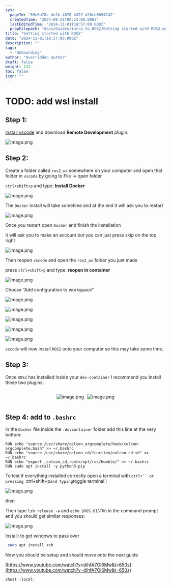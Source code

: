 ```yaml
---
sys:
  pageId: "89e0a78c-4e2b-4070-b327-d28cb0694742"
  createdTime: "2024-08-21T00:24:00.000Z"
  lastEditedTime: "2024-11-01T18:57:00.000Z"
  propFilepath: "docs/Guides/intro_to_ROS2/Getting started with ROS2.md"
title: "Getting started with ROS2"
date: "2024-11-01T18:57:00.000Z"
description: ""
tags:
  - "Onboarding"
author: "Overridden author"
draft: false
weight: 141
toc: false
icon: ""
---
```


# TODO: add wsl install

## Step 1:

[Install vscode](https://code.visualstudio.com/download) and download **Remote Development** plugin:

![image.png](https://prod-files-secure.s3.us-west-2.amazonaws.com/d518164a-d88e-44d1-a4ee-3adb3bd8bce0/efb52993-1881-4a40-b95e-6f020334f022/image.png?X-Amz-Algorithm=AWS4-HMAC-SHA256&X-Amz-Content-Sha256=UNSIGNED-PAYLOAD&X-Amz-Credential=ASIAZI2LB466W5H2IINH%2F20250410%2Fus-west-2%2Fs3%2Faws4_request&X-Amz-Date=20250410T190527Z&X-Amz-Expires=3600&X-Amz-Security-Token=IQoJb3JpZ2luX2VjEDMaCXVzLXdlc3QtMiJIMEYCIQDGpiYcdFwKhYGctpw5whjMnZnDMLY%2FySHi4J5EG3Pu3AIhAKeigGHNps4P7H2YHaI80ysZAt1O7JXOqWW6dcKE5PLkKogECKz%2F%2F%2F%2F%2F%2F%2F%2F%2F%2FwEQABoMNjM3NDIzMTgzODA1Igw6h86uSvt5tjzhzrQq3AP67d3xyyW0%2BiChj%2F%2BMqyNqgr9qckq2V7nFWKDuZ546vOGOu1jPZJJ30ldFPdZGeU2m62ROfJ5KtXQGkG%2F0S5rbXHZHrk9%2BtXJZo6aDBZsK9DV7DSoKJRzkPw5Odt4rqbDos0OnE73r07RBZw%2BPmseCoFC%2FqpnAnhoO48DC9j4oJaCsA2CnbVrlCXydhtg5HcCc7cWIm7WUiCmO6w3wOdhbRZPkDqU7h0zLn7Sksj5%2Blb64pD6UpIO6XffhhtO3zY49GoxLnXxaEZ5ERDzvEIRnWVrmKsnm3ecMAdefiOP2T8jg4QixohAnO%2BYUTBeVbsr6YjO6zUel%2BumNxhJD1ut%2FEFoXKZvVv3h8VFsyAbI6Bsgkcs7pIwdlllgo08fewP2HWPKRf2sLYOdTuTu4WjSffmDrPnLWv2o%2FQ27t6yGMcWWBrYvefP3FK7izwfaUfhrAWXRbmRLJxyPAvEIo7dXYd8t1cLN2cmIPjJawGo8s2iBhBEjHU9IQvfmQvT5z6qE%2FiuKkSJLq7pD3aISnAdDbinZiK%2BRzUVDIaBkT5B4M87yAc8W165jnuo5UV8AqZ%2BiTDkN5%2Bqi5MaUEzwMODO%2FERg7kwFRKlDcEGQz97hODwbPj5bHQuO4l3SoDWzDmoOC%2FBjqkAV3Tab2u3Nuvr99EufhQgnlqFrRjQeiTCmqkr4ud3WqXnD6ANwwSUC%2BJm2sCjGOLh3Qh2GOgqomexhw4cHKmrvkqMmF0BHbrOwFj0eWtrgchwUXaxDY5Q4XpvGl%2BPqOI560AkI%2BvhCfxewtu4EGbUp1y8L%2F%2F4ax5c%2BI23PFC%2BthFX%2F%2BSLwxW0as4Jmnydy7tpHwzpKaWfPzGryeLrBpd71ZZHjWC&X-Amz-Signature=77c072ad6fef90b12e4478707a0f839c6de8a700af1091fe4afd18cf3e871ae8&X-Amz-SignedHeaders=host&x-id=GetObject)

## Step 2:

Create a folder called `ros2_ws` somewhere on your computer and open that folder in `vscode` by going to File → open folder 

`ctrl+shift+p` and type: **Install Docker**

![image.png](https://prod-files-secure.s3.us-west-2.amazonaws.com/d518164a-d88e-44d1-a4ee-3adb3bd8bce0/2269dc0e-1cd5-47ff-bceb-c04ad9b2eab0/image.png?X-Amz-Algorithm=AWS4-HMAC-SHA256&X-Amz-Content-Sha256=UNSIGNED-PAYLOAD&X-Amz-Credential=ASIAZI2LB466W5H2IINH%2F20250410%2Fus-west-2%2Fs3%2Faws4_request&X-Amz-Date=20250410T190527Z&X-Amz-Expires=3600&X-Amz-Security-Token=IQoJb3JpZ2luX2VjEDMaCXVzLXdlc3QtMiJIMEYCIQDGpiYcdFwKhYGctpw5whjMnZnDMLY%2FySHi4J5EG3Pu3AIhAKeigGHNps4P7H2YHaI80ysZAt1O7JXOqWW6dcKE5PLkKogECKz%2F%2F%2F%2F%2F%2F%2F%2F%2F%2FwEQABoMNjM3NDIzMTgzODA1Igw6h86uSvt5tjzhzrQq3AP67d3xyyW0%2BiChj%2F%2BMqyNqgr9qckq2V7nFWKDuZ546vOGOu1jPZJJ30ldFPdZGeU2m62ROfJ5KtXQGkG%2F0S5rbXHZHrk9%2BtXJZo6aDBZsK9DV7DSoKJRzkPw5Odt4rqbDos0OnE73r07RBZw%2BPmseCoFC%2FqpnAnhoO48DC9j4oJaCsA2CnbVrlCXydhtg5HcCc7cWIm7WUiCmO6w3wOdhbRZPkDqU7h0zLn7Sksj5%2Blb64pD6UpIO6XffhhtO3zY49GoxLnXxaEZ5ERDzvEIRnWVrmKsnm3ecMAdefiOP2T8jg4QixohAnO%2BYUTBeVbsr6YjO6zUel%2BumNxhJD1ut%2FEFoXKZvVv3h8VFsyAbI6Bsgkcs7pIwdlllgo08fewP2HWPKRf2sLYOdTuTu4WjSffmDrPnLWv2o%2FQ27t6yGMcWWBrYvefP3FK7izwfaUfhrAWXRbmRLJxyPAvEIo7dXYd8t1cLN2cmIPjJawGo8s2iBhBEjHU9IQvfmQvT5z6qE%2FiuKkSJLq7pD3aISnAdDbinZiK%2BRzUVDIaBkT5B4M87yAc8W165jnuo5UV8AqZ%2BiTDkN5%2Bqi5MaUEzwMODO%2FERg7kwFRKlDcEGQz97hODwbPj5bHQuO4l3SoDWzDmoOC%2FBjqkAV3Tab2u3Nuvr99EufhQgnlqFrRjQeiTCmqkr4ud3WqXnD6ANwwSUC%2BJm2sCjGOLh3Qh2GOgqomexhw4cHKmrvkqMmF0BHbrOwFj0eWtrgchwUXaxDY5Q4XpvGl%2BPqOI560AkI%2BvhCfxewtu4EGbUp1y8L%2F%2F4ax5c%2BI23PFC%2BthFX%2F%2BSLwxW0as4Jmnydy7tpHwzpKaWfPzGryeLrBpd71ZZHjWC&X-Amz-Signature=d21747fe1601bce3b5cb5e10bc76f15976675c23e532ef08213d9e73e1492ffc&X-Amz-SignedHeaders=host&x-id=GetObject)

The `Docker` install will take sometime and at the end it will ask you to restart

![image.png](https://prod-files-secure.s3.us-west-2.amazonaws.com/d518164a-d88e-44d1-a4ee-3adb3bd8bce0/ed233f78-be33-4b1f-b89c-9c346c0e961e/image.png?X-Amz-Algorithm=AWS4-HMAC-SHA256&X-Amz-Content-Sha256=UNSIGNED-PAYLOAD&X-Amz-Credential=ASIAZI2LB466W5H2IINH%2F20250410%2Fus-west-2%2Fs3%2Faws4_request&X-Amz-Date=20250410T190527Z&X-Amz-Expires=3600&X-Amz-Security-Token=IQoJb3JpZ2luX2VjEDMaCXVzLXdlc3QtMiJIMEYCIQDGpiYcdFwKhYGctpw5whjMnZnDMLY%2FySHi4J5EG3Pu3AIhAKeigGHNps4P7H2YHaI80ysZAt1O7JXOqWW6dcKE5PLkKogECKz%2F%2F%2F%2F%2F%2F%2F%2F%2F%2FwEQABoMNjM3NDIzMTgzODA1Igw6h86uSvt5tjzhzrQq3AP67d3xyyW0%2BiChj%2F%2BMqyNqgr9qckq2V7nFWKDuZ546vOGOu1jPZJJ30ldFPdZGeU2m62ROfJ5KtXQGkG%2F0S5rbXHZHrk9%2BtXJZo6aDBZsK9DV7DSoKJRzkPw5Odt4rqbDos0OnE73r07RBZw%2BPmseCoFC%2FqpnAnhoO48DC9j4oJaCsA2CnbVrlCXydhtg5HcCc7cWIm7WUiCmO6w3wOdhbRZPkDqU7h0zLn7Sksj5%2Blb64pD6UpIO6XffhhtO3zY49GoxLnXxaEZ5ERDzvEIRnWVrmKsnm3ecMAdefiOP2T8jg4QixohAnO%2BYUTBeVbsr6YjO6zUel%2BumNxhJD1ut%2FEFoXKZvVv3h8VFsyAbI6Bsgkcs7pIwdlllgo08fewP2HWPKRf2sLYOdTuTu4WjSffmDrPnLWv2o%2FQ27t6yGMcWWBrYvefP3FK7izwfaUfhrAWXRbmRLJxyPAvEIo7dXYd8t1cLN2cmIPjJawGo8s2iBhBEjHU9IQvfmQvT5z6qE%2FiuKkSJLq7pD3aISnAdDbinZiK%2BRzUVDIaBkT5B4M87yAc8W165jnuo5UV8AqZ%2BiTDkN5%2Bqi5MaUEzwMODO%2FERg7kwFRKlDcEGQz97hODwbPj5bHQuO4l3SoDWzDmoOC%2FBjqkAV3Tab2u3Nuvr99EufhQgnlqFrRjQeiTCmqkr4ud3WqXnD6ANwwSUC%2BJm2sCjGOLh3Qh2GOgqomexhw4cHKmrvkqMmF0BHbrOwFj0eWtrgchwUXaxDY5Q4XpvGl%2BPqOI560AkI%2BvhCfxewtu4EGbUp1y8L%2F%2F4ax5c%2BI23PFC%2BthFX%2F%2BSLwxW0as4Jmnydy7tpHwzpKaWfPzGryeLrBpd71ZZHjWC&X-Amz-Signature=4c85d72b1173d8143e7b8740e695c6a7f63064a31c64cf8a749f52c6fb251b55&X-Amz-SignedHeaders=host&x-id=GetObject)

Once you restart open `Docker` and finish the installation

It will ask you to make an account but you can just press skip on the top right

![image.png](https://prod-files-secure.s3.us-west-2.amazonaws.com/d518164a-d88e-44d1-a4ee-3adb3bd8bce0/21010ad9-1659-4fd9-9f59-9932a09b2a3d/image.png?X-Amz-Algorithm=AWS4-HMAC-SHA256&X-Amz-Content-Sha256=UNSIGNED-PAYLOAD&X-Amz-Credential=ASIAZI2LB466W5H2IINH%2F20250410%2Fus-west-2%2Fs3%2Faws4_request&X-Amz-Date=20250410T190527Z&X-Amz-Expires=3600&X-Amz-Security-Token=IQoJb3JpZ2luX2VjEDMaCXVzLXdlc3QtMiJIMEYCIQDGpiYcdFwKhYGctpw5whjMnZnDMLY%2FySHi4J5EG3Pu3AIhAKeigGHNps4P7H2YHaI80ysZAt1O7JXOqWW6dcKE5PLkKogECKz%2F%2F%2F%2F%2F%2F%2F%2F%2F%2FwEQABoMNjM3NDIzMTgzODA1Igw6h86uSvt5tjzhzrQq3AP67d3xyyW0%2BiChj%2F%2BMqyNqgr9qckq2V7nFWKDuZ546vOGOu1jPZJJ30ldFPdZGeU2m62ROfJ5KtXQGkG%2F0S5rbXHZHrk9%2BtXJZo6aDBZsK9DV7DSoKJRzkPw5Odt4rqbDos0OnE73r07RBZw%2BPmseCoFC%2FqpnAnhoO48DC9j4oJaCsA2CnbVrlCXydhtg5HcCc7cWIm7WUiCmO6w3wOdhbRZPkDqU7h0zLn7Sksj5%2Blb64pD6UpIO6XffhhtO3zY49GoxLnXxaEZ5ERDzvEIRnWVrmKsnm3ecMAdefiOP2T8jg4QixohAnO%2BYUTBeVbsr6YjO6zUel%2BumNxhJD1ut%2FEFoXKZvVv3h8VFsyAbI6Bsgkcs7pIwdlllgo08fewP2HWPKRf2sLYOdTuTu4WjSffmDrPnLWv2o%2FQ27t6yGMcWWBrYvefP3FK7izwfaUfhrAWXRbmRLJxyPAvEIo7dXYd8t1cLN2cmIPjJawGo8s2iBhBEjHU9IQvfmQvT5z6qE%2FiuKkSJLq7pD3aISnAdDbinZiK%2BRzUVDIaBkT5B4M87yAc8W165jnuo5UV8AqZ%2BiTDkN5%2Bqi5MaUEzwMODO%2FERg7kwFRKlDcEGQz97hODwbPj5bHQuO4l3SoDWzDmoOC%2FBjqkAV3Tab2u3Nuvr99EufhQgnlqFrRjQeiTCmqkr4ud3WqXnD6ANwwSUC%2BJm2sCjGOLh3Qh2GOgqomexhw4cHKmrvkqMmF0BHbrOwFj0eWtrgchwUXaxDY5Q4XpvGl%2BPqOI560AkI%2BvhCfxewtu4EGbUp1y8L%2F%2F4ax5c%2BI23PFC%2BthFX%2F%2BSLwxW0as4Jmnydy7tpHwzpKaWfPzGryeLrBpd71ZZHjWC&X-Amz-Signature=13832490ec93a5350666ddac309af0de8e2a5c984f673a19ca41c42b52ace459&X-Amz-SignedHeaders=host&x-id=GetObject)

Then reopen `vscode` and open the `ros2_ws` folder you just made

press `ctrl+shift+p` and type: **reopen in container**

![image.png](https://prod-files-secure.s3.us-west-2.amazonaws.com/d518164a-d88e-44d1-a4ee-3adb3bd8bce0/4e93b8c2-41ad-488c-8095-c74205196118/image.png?X-Amz-Algorithm=AWS4-HMAC-SHA256&X-Amz-Content-Sha256=UNSIGNED-PAYLOAD&X-Amz-Credential=ASIAZI2LB466W5H2IINH%2F20250410%2Fus-west-2%2Fs3%2Faws4_request&X-Amz-Date=20250410T190527Z&X-Amz-Expires=3600&X-Amz-Security-Token=IQoJb3JpZ2luX2VjEDMaCXVzLXdlc3QtMiJIMEYCIQDGpiYcdFwKhYGctpw5whjMnZnDMLY%2FySHi4J5EG3Pu3AIhAKeigGHNps4P7H2YHaI80ysZAt1O7JXOqWW6dcKE5PLkKogECKz%2F%2F%2F%2F%2F%2F%2F%2F%2F%2FwEQABoMNjM3NDIzMTgzODA1Igw6h86uSvt5tjzhzrQq3AP67d3xyyW0%2BiChj%2F%2BMqyNqgr9qckq2V7nFWKDuZ546vOGOu1jPZJJ30ldFPdZGeU2m62ROfJ5KtXQGkG%2F0S5rbXHZHrk9%2BtXJZo6aDBZsK9DV7DSoKJRzkPw5Odt4rqbDos0OnE73r07RBZw%2BPmseCoFC%2FqpnAnhoO48DC9j4oJaCsA2CnbVrlCXydhtg5HcCc7cWIm7WUiCmO6w3wOdhbRZPkDqU7h0zLn7Sksj5%2Blb64pD6UpIO6XffhhtO3zY49GoxLnXxaEZ5ERDzvEIRnWVrmKsnm3ecMAdefiOP2T8jg4QixohAnO%2BYUTBeVbsr6YjO6zUel%2BumNxhJD1ut%2FEFoXKZvVv3h8VFsyAbI6Bsgkcs7pIwdlllgo08fewP2HWPKRf2sLYOdTuTu4WjSffmDrPnLWv2o%2FQ27t6yGMcWWBrYvefP3FK7izwfaUfhrAWXRbmRLJxyPAvEIo7dXYd8t1cLN2cmIPjJawGo8s2iBhBEjHU9IQvfmQvT5z6qE%2FiuKkSJLq7pD3aISnAdDbinZiK%2BRzUVDIaBkT5B4M87yAc8W165jnuo5UV8AqZ%2BiTDkN5%2Bqi5MaUEzwMODO%2FERg7kwFRKlDcEGQz97hODwbPj5bHQuO4l3SoDWzDmoOC%2FBjqkAV3Tab2u3Nuvr99EufhQgnlqFrRjQeiTCmqkr4ud3WqXnD6ANwwSUC%2BJm2sCjGOLh3Qh2GOgqomexhw4cHKmrvkqMmF0BHbrOwFj0eWtrgchwUXaxDY5Q4XpvGl%2BPqOI560AkI%2BvhCfxewtu4EGbUp1y8L%2F%2F4ax5c%2BI23PFC%2BthFX%2F%2BSLwxW0as4Jmnydy7tpHwzpKaWfPzGryeLrBpd71ZZHjWC&X-Amz-Signature=ab72e4885f23b25efaacb6cbc46df87e1139b47a57b67ad2f807e88f344b0176&X-Amz-SignedHeaders=host&x-id=GetObject)

Choose “Add configuration to workspace”

![image.png](https://prod-files-secure.s3.us-west-2.amazonaws.com/d518164a-d88e-44d1-a4ee-3adb3bd8bce0/9560b282-5060-4989-ba37-97e7b2c22476/image.png?X-Amz-Algorithm=AWS4-HMAC-SHA256&X-Amz-Content-Sha256=UNSIGNED-PAYLOAD&X-Amz-Credential=ASIAZI2LB466W5H2IINH%2F20250410%2Fus-west-2%2Fs3%2Faws4_request&X-Amz-Date=20250410T190527Z&X-Amz-Expires=3600&X-Amz-Security-Token=IQoJb3JpZ2luX2VjEDMaCXVzLXdlc3QtMiJIMEYCIQDGpiYcdFwKhYGctpw5whjMnZnDMLY%2FySHi4J5EG3Pu3AIhAKeigGHNps4P7H2YHaI80ysZAt1O7JXOqWW6dcKE5PLkKogECKz%2F%2F%2F%2F%2F%2F%2F%2F%2F%2FwEQABoMNjM3NDIzMTgzODA1Igw6h86uSvt5tjzhzrQq3AP67d3xyyW0%2BiChj%2F%2BMqyNqgr9qckq2V7nFWKDuZ546vOGOu1jPZJJ30ldFPdZGeU2m62ROfJ5KtXQGkG%2F0S5rbXHZHrk9%2BtXJZo6aDBZsK9DV7DSoKJRzkPw5Odt4rqbDos0OnE73r07RBZw%2BPmseCoFC%2FqpnAnhoO48DC9j4oJaCsA2CnbVrlCXydhtg5HcCc7cWIm7WUiCmO6w3wOdhbRZPkDqU7h0zLn7Sksj5%2Blb64pD6UpIO6XffhhtO3zY49GoxLnXxaEZ5ERDzvEIRnWVrmKsnm3ecMAdefiOP2T8jg4QixohAnO%2BYUTBeVbsr6YjO6zUel%2BumNxhJD1ut%2FEFoXKZvVv3h8VFsyAbI6Bsgkcs7pIwdlllgo08fewP2HWPKRf2sLYOdTuTu4WjSffmDrPnLWv2o%2FQ27t6yGMcWWBrYvefP3FK7izwfaUfhrAWXRbmRLJxyPAvEIo7dXYd8t1cLN2cmIPjJawGo8s2iBhBEjHU9IQvfmQvT5z6qE%2FiuKkSJLq7pD3aISnAdDbinZiK%2BRzUVDIaBkT5B4M87yAc8W165jnuo5UV8AqZ%2BiTDkN5%2Bqi5MaUEzwMODO%2FERg7kwFRKlDcEGQz97hODwbPj5bHQuO4l3SoDWzDmoOC%2FBjqkAV3Tab2u3Nuvr99EufhQgnlqFrRjQeiTCmqkr4ud3WqXnD6ANwwSUC%2BJm2sCjGOLh3Qh2GOgqomexhw4cHKmrvkqMmF0BHbrOwFj0eWtrgchwUXaxDY5Q4XpvGl%2BPqOI560AkI%2BvhCfxewtu4EGbUp1y8L%2F%2F4ax5c%2BI23PFC%2BthFX%2F%2BSLwxW0as4Jmnydy7tpHwzpKaWfPzGryeLrBpd71ZZHjWC&X-Amz-Signature=93fd0ea785bfb6eb0dfbf7e85bbde81e0398bb9722ae35b8404ad8c454d867c7&X-Amz-SignedHeaders=host&x-id=GetObject)

![image.png](https://prod-files-secure.s3.us-west-2.amazonaws.com/d518164a-d88e-44d1-a4ee-3adb3bd8bce0/2ee63f81-886b-48e8-a553-dc6e5eac99e4/image.png?X-Amz-Algorithm=AWS4-HMAC-SHA256&X-Amz-Content-Sha256=UNSIGNED-PAYLOAD&X-Amz-Credential=ASIAZI2LB466W5H2IINH%2F20250410%2Fus-west-2%2Fs3%2Faws4_request&X-Amz-Date=20250410T190527Z&X-Amz-Expires=3600&X-Amz-Security-Token=IQoJb3JpZ2luX2VjEDMaCXVzLXdlc3QtMiJIMEYCIQDGpiYcdFwKhYGctpw5whjMnZnDMLY%2FySHi4J5EG3Pu3AIhAKeigGHNps4P7H2YHaI80ysZAt1O7JXOqWW6dcKE5PLkKogECKz%2F%2F%2F%2F%2F%2F%2F%2F%2F%2FwEQABoMNjM3NDIzMTgzODA1Igw6h86uSvt5tjzhzrQq3AP67d3xyyW0%2BiChj%2F%2BMqyNqgr9qckq2V7nFWKDuZ546vOGOu1jPZJJ30ldFPdZGeU2m62ROfJ5KtXQGkG%2F0S5rbXHZHrk9%2BtXJZo6aDBZsK9DV7DSoKJRzkPw5Odt4rqbDos0OnE73r07RBZw%2BPmseCoFC%2FqpnAnhoO48DC9j4oJaCsA2CnbVrlCXydhtg5HcCc7cWIm7WUiCmO6w3wOdhbRZPkDqU7h0zLn7Sksj5%2Blb64pD6UpIO6XffhhtO3zY49GoxLnXxaEZ5ERDzvEIRnWVrmKsnm3ecMAdefiOP2T8jg4QixohAnO%2BYUTBeVbsr6YjO6zUel%2BumNxhJD1ut%2FEFoXKZvVv3h8VFsyAbI6Bsgkcs7pIwdlllgo08fewP2HWPKRf2sLYOdTuTu4WjSffmDrPnLWv2o%2FQ27t6yGMcWWBrYvefP3FK7izwfaUfhrAWXRbmRLJxyPAvEIo7dXYd8t1cLN2cmIPjJawGo8s2iBhBEjHU9IQvfmQvT5z6qE%2FiuKkSJLq7pD3aISnAdDbinZiK%2BRzUVDIaBkT5B4M87yAc8W165jnuo5UV8AqZ%2BiTDkN5%2Bqi5MaUEzwMODO%2FERg7kwFRKlDcEGQz97hODwbPj5bHQuO4l3SoDWzDmoOC%2FBjqkAV3Tab2u3Nuvr99EufhQgnlqFrRjQeiTCmqkr4ud3WqXnD6ANwwSUC%2BJm2sCjGOLh3Qh2GOgqomexhw4cHKmrvkqMmF0BHbrOwFj0eWtrgchwUXaxDY5Q4XpvGl%2BPqOI560AkI%2BvhCfxewtu4EGbUp1y8L%2F%2F4ax5c%2BI23PFC%2BthFX%2F%2BSLwxW0as4Jmnydy7tpHwzpKaWfPzGryeLrBpd71ZZHjWC&X-Amz-Signature=01655a49afba0401d99ad27a0d43f41482166de2a3fc881e893ed96004db31b6&X-Amz-SignedHeaders=host&x-id=GetObject)

![image.png](https://prod-files-secure.s3.us-west-2.amazonaws.com/d518164a-d88e-44d1-a4ee-3adb3bd8bce0/ae1580b2-b048-407e-aed9-b584224a7a04/image.png?X-Amz-Algorithm=AWS4-HMAC-SHA256&X-Amz-Content-Sha256=UNSIGNED-PAYLOAD&X-Amz-Credential=ASIAZI2LB466W5H2IINH%2F20250410%2Fus-west-2%2Fs3%2Faws4_request&X-Amz-Date=20250410T190527Z&X-Amz-Expires=3600&X-Amz-Security-Token=IQoJb3JpZ2luX2VjEDMaCXVzLXdlc3QtMiJIMEYCIQDGpiYcdFwKhYGctpw5whjMnZnDMLY%2FySHi4J5EG3Pu3AIhAKeigGHNps4P7H2YHaI80ysZAt1O7JXOqWW6dcKE5PLkKogECKz%2F%2F%2F%2F%2F%2F%2F%2F%2F%2FwEQABoMNjM3NDIzMTgzODA1Igw6h86uSvt5tjzhzrQq3AP67d3xyyW0%2BiChj%2F%2BMqyNqgr9qckq2V7nFWKDuZ546vOGOu1jPZJJ30ldFPdZGeU2m62ROfJ5KtXQGkG%2F0S5rbXHZHrk9%2BtXJZo6aDBZsK9DV7DSoKJRzkPw5Odt4rqbDos0OnE73r07RBZw%2BPmseCoFC%2FqpnAnhoO48DC9j4oJaCsA2CnbVrlCXydhtg5HcCc7cWIm7WUiCmO6w3wOdhbRZPkDqU7h0zLn7Sksj5%2Blb64pD6UpIO6XffhhtO3zY49GoxLnXxaEZ5ERDzvEIRnWVrmKsnm3ecMAdefiOP2T8jg4QixohAnO%2BYUTBeVbsr6YjO6zUel%2BumNxhJD1ut%2FEFoXKZvVv3h8VFsyAbI6Bsgkcs7pIwdlllgo08fewP2HWPKRf2sLYOdTuTu4WjSffmDrPnLWv2o%2FQ27t6yGMcWWBrYvefP3FK7izwfaUfhrAWXRbmRLJxyPAvEIo7dXYd8t1cLN2cmIPjJawGo8s2iBhBEjHU9IQvfmQvT5z6qE%2FiuKkSJLq7pD3aISnAdDbinZiK%2BRzUVDIaBkT5B4M87yAc8W165jnuo5UV8AqZ%2BiTDkN5%2Bqi5MaUEzwMODO%2FERg7kwFRKlDcEGQz97hODwbPj5bHQuO4l3SoDWzDmoOC%2FBjqkAV3Tab2u3Nuvr99EufhQgnlqFrRjQeiTCmqkr4ud3WqXnD6ANwwSUC%2BJm2sCjGOLh3Qh2GOgqomexhw4cHKmrvkqMmF0BHbrOwFj0eWtrgchwUXaxDY5Q4XpvGl%2BPqOI560AkI%2BvhCfxewtu4EGbUp1y8L%2F%2F4ax5c%2BI23PFC%2BthFX%2F%2BSLwxW0as4Jmnydy7tpHwzpKaWfPzGryeLrBpd71ZZHjWC&X-Amz-Signature=f7d8f5ae38b935b43b68bd50fb978b682dcb0000f15ee0597d377277f0d09da4&X-Amz-SignedHeaders=host&x-id=GetObject)

![image.png](https://prod-files-secure.s3.us-west-2.amazonaws.com/d518164a-d88e-44d1-a4ee-3adb3bd8bce0/53255b28-f75e-430f-b9e3-c0ac8577e42b/image.png?X-Amz-Algorithm=AWS4-HMAC-SHA256&X-Amz-Content-Sha256=UNSIGNED-PAYLOAD&X-Amz-Credential=ASIAZI2LB466W5H2IINH%2F20250410%2Fus-west-2%2Fs3%2Faws4_request&X-Amz-Date=20250410T190527Z&X-Amz-Expires=3600&X-Amz-Security-Token=IQoJb3JpZ2luX2VjEDMaCXVzLXdlc3QtMiJIMEYCIQDGpiYcdFwKhYGctpw5whjMnZnDMLY%2FySHi4J5EG3Pu3AIhAKeigGHNps4P7H2YHaI80ysZAt1O7JXOqWW6dcKE5PLkKogECKz%2F%2F%2F%2F%2F%2F%2F%2F%2F%2FwEQABoMNjM3NDIzMTgzODA1Igw6h86uSvt5tjzhzrQq3AP67d3xyyW0%2BiChj%2F%2BMqyNqgr9qckq2V7nFWKDuZ546vOGOu1jPZJJ30ldFPdZGeU2m62ROfJ5KtXQGkG%2F0S5rbXHZHrk9%2BtXJZo6aDBZsK9DV7DSoKJRzkPw5Odt4rqbDos0OnE73r07RBZw%2BPmseCoFC%2FqpnAnhoO48DC9j4oJaCsA2CnbVrlCXydhtg5HcCc7cWIm7WUiCmO6w3wOdhbRZPkDqU7h0zLn7Sksj5%2Blb64pD6UpIO6XffhhtO3zY49GoxLnXxaEZ5ERDzvEIRnWVrmKsnm3ecMAdefiOP2T8jg4QixohAnO%2BYUTBeVbsr6YjO6zUel%2BumNxhJD1ut%2FEFoXKZvVv3h8VFsyAbI6Bsgkcs7pIwdlllgo08fewP2HWPKRf2sLYOdTuTu4WjSffmDrPnLWv2o%2FQ27t6yGMcWWBrYvefP3FK7izwfaUfhrAWXRbmRLJxyPAvEIo7dXYd8t1cLN2cmIPjJawGo8s2iBhBEjHU9IQvfmQvT5z6qE%2FiuKkSJLq7pD3aISnAdDbinZiK%2BRzUVDIaBkT5B4M87yAc8W165jnuo5UV8AqZ%2BiTDkN5%2Bqi5MaUEzwMODO%2FERg7kwFRKlDcEGQz97hODwbPj5bHQuO4l3SoDWzDmoOC%2FBjqkAV3Tab2u3Nuvr99EufhQgnlqFrRjQeiTCmqkr4ud3WqXnD6ANwwSUC%2BJm2sCjGOLh3Qh2GOgqomexhw4cHKmrvkqMmF0BHbrOwFj0eWtrgchwUXaxDY5Q4XpvGl%2BPqOI560AkI%2BvhCfxewtu4EGbUp1y8L%2F%2F4ax5c%2BI23PFC%2BthFX%2F%2BSLwxW0as4Jmnydy7tpHwzpKaWfPzGryeLrBpd71ZZHjWC&X-Amz-Signature=219a2dc575ba888db7cdf1f88d4702fa202552bc23f8c52581b172d85ed36163&X-Amz-SignedHeaders=host&x-id=GetObject)

![image.png](https://prod-files-secure.s3.us-west-2.amazonaws.com/d518164a-d88e-44d1-a4ee-3adb3bd8bce0/7c562767-5af9-4ffb-97d1-327bcdf4ee00/image.png?X-Amz-Algorithm=AWS4-HMAC-SHA256&X-Amz-Content-Sha256=UNSIGNED-PAYLOAD&X-Amz-Credential=ASIAZI2LB466W5H2IINH%2F20250410%2Fus-west-2%2Fs3%2Faws4_request&X-Amz-Date=20250410T190527Z&X-Amz-Expires=3600&X-Amz-Security-Token=IQoJb3JpZ2luX2VjEDMaCXVzLXdlc3QtMiJIMEYCIQDGpiYcdFwKhYGctpw5whjMnZnDMLY%2FySHi4J5EG3Pu3AIhAKeigGHNps4P7H2YHaI80ysZAt1O7JXOqWW6dcKE5PLkKogECKz%2F%2F%2F%2F%2F%2F%2F%2F%2F%2FwEQABoMNjM3NDIzMTgzODA1Igw6h86uSvt5tjzhzrQq3AP67d3xyyW0%2BiChj%2F%2BMqyNqgr9qckq2V7nFWKDuZ546vOGOu1jPZJJ30ldFPdZGeU2m62ROfJ5KtXQGkG%2F0S5rbXHZHrk9%2BtXJZo6aDBZsK9DV7DSoKJRzkPw5Odt4rqbDos0OnE73r07RBZw%2BPmseCoFC%2FqpnAnhoO48DC9j4oJaCsA2CnbVrlCXydhtg5HcCc7cWIm7WUiCmO6w3wOdhbRZPkDqU7h0zLn7Sksj5%2Blb64pD6UpIO6XffhhtO3zY49GoxLnXxaEZ5ERDzvEIRnWVrmKsnm3ecMAdefiOP2T8jg4QixohAnO%2BYUTBeVbsr6YjO6zUel%2BumNxhJD1ut%2FEFoXKZvVv3h8VFsyAbI6Bsgkcs7pIwdlllgo08fewP2HWPKRf2sLYOdTuTu4WjSffmDrPnLWv2o%2FQ27t6yGMcWWBrYvefP3FK7izwfaUfhrAWXRbmRLJxyPAvEIo7dXYd8t1cLN2cmIPjJawGo8s2iBhBEjHU9IQvfmQvT5z6qE%2FiuKkSJLq7pD3aISnAdDbinZiK%2BRzUVDIaBkT5B4M87yAc8W165jnuo5UV8AqZ%2BiTDkN5%2Bqi5MaUEzwMODO%2FERg7kwFRKlDcEGQz97hODwbPj5bHQuO4l3SoDWzDmoOC%2FBjqkAV3Tab2u3Nuvr99EufhQgnlqFrRjQeiTCmqkr4ud3WqXnD6ANwwSUC%2BJm2sCjGOLh3Qh2GOgqomexhw4cHKmrvkqMmF0BHbrOwFj0eWtrgchwUXaxDY5Q4XpvGl%2BPqOI560AkI%2BvhCfxewtu4EGbUp1y8L%2F%2F4ax5c%2BI23PFC%2BthFX%2F%2BSLwxW0as4Jmnydy7tpHwzpKaWfPzGryeLrBpd71ZZHjWC&X-Amz-Signature=720db1b2604bf7537367c9d9f40aed951a750bb352f6d237d72a75fde7c1b331&X-Amz-SignedHeaders=host&x-id=GetObject)

`vscode` will now install `ROS2` onto your computer so this may take some time.

## Step 3:

Once `ROS2` has installed inside your `dev-container` I recommend you install these two plugins:

<div style="display: flex;flex-direction: row; column-gap:10px; max-width: 630px;justify-content: center;">
<div>

![image.png](https://prod-files-secure.s3.us-west-2.amazonaws.com/d518164a-d88e-44d1-a4ee-3adb3bd8bce0/3fc3d550-5a54-4ba1-ba6b-faa01cdb7369/image.png?X-Amz-Algorithm=AWS4-HMAC-SHA256&X-Amz-Content-Sha256=UNSIGNED-PAYLOAD&X-Amz-Credential=ASIAZI2LB466UPS22HPL%2F20250410%2Fus-west-2%2Fs3%2Faws4_request&X-Amz-Date=20250410T190531Z&X-Amz-Expires=3600&X-Amz-Security-Token=IQoJb3JpZ2luX2VjEDMaCXVzLXdlc3QtMiJHMEUCIQD8Tq9ebfIaA%2FHO%2F1F4IkjTDvF9B5uEdZoAn1ESfh4QnQIgKsnbcOwEZaTm942FWincHlKtAXSdDa%2FShUW68lUOrb8qiAQIrP%2F%2F%2F%2F%2F%2F%2F%2F%2F%2FARAAGgw2Mzc0MjMxODM4MDUiDBtxDIiGzZfDRu2YZCrcA2EfXS4ZFZlLggo4iefD%2FjACCQwlbKF1iEl0ikB4vXG6TorlkSA%2FBBoP0Gnmw1wxaZWa%2Fqf6N18KwP04Vg2AyEPUARxIbTQePf72%2BaINOr%2BqCjJfceJcGdQNigsGVQRZdPbrRZsYsbyjROfPnIE77uBUfWE8WOVGFSBOnvzPJ5EMBxTDFCsBbXSs8sYgMGO3V8lZ5nMSoY%2B%2BHWj2HRKQGr2V8bbuYauaxKGkOjpKCTsy8DTB6jR%2FY7nlUW9YRCq65AWqYNxe3udZTGp5OwNU1faZu%2Blh9PXkehR72sLe24trxYqtu3tGDDVNKNjbHilzZDyCyVjxqfH6HKrKBBvHx5zRAn9uBKfBrnbrJxW7p9HnnYjUkKSiHEU90DhudToXx0Jq%2BibcW%2F8QCxGYzScFgM2YBulscrKdqrBR8NJFv8QmwTT6IvDo9JM7d1ISrkGqIg0lCzp1clXw95vS%2FPYTTyr%2F0fGzPCdR5AnE6UjygC1aNx6ka948fCr7cBmrDOpQ2nbvf%2FyyscNiwp6zERdQEdnjJl6ln358re5ZP3jnluRYV4w%2BrwmqxglvTVKlDI56vF7tDP1k2pISxKBabtv2JlXa9HaX2P%2FjpWcexDLVKeGxUzrE8btyc22P%2B0ZXMISh4L8GOqUBQlUB%2BzFH0Jf61%2FI%2FlxqpY3fOyoJXsqPx51vY8GvqoBNLh4hWCXowmZW76wVww7qQxRoIWG7up797MLVX%2BIXWuYdx%2BkcfGBl9AafMF0pn%2BoZgSVEQYfC9qZubm1ZFIs7%2B2XMKVG%2FENVpp79%2Bu1AtoJhskBCKV6e%2BShhRsiOoesUbgVlIZbpDV%2BmYhmsxDtlTLPef5JMXCKs9zr8GI9bFYDg%2BeQjiP&X-Amz-Signature=f35422a00e734863a3641ee3b4c46544088ff3ef867ba5e862787d59bafa1be5&X-Amz-SignedHeaders=host&x-id=GetObject)

</div>
<div>

![image.png](https://prod-files-secure.s3.us-west-2.amazonaws.com/d518164a-d88e-44d1-a4ee-3adb3bd8bce0/d994cc66-13c2-4093-a5a3-f84cf4601a82/image.png?X-Amz-Algorithm=AWS4-HMAC-SHA256&X-Amz-Content-Sha256=UNSIGNED-PAYLOAD&X-Amz-Credential=ASIAZI2LB466RL7BALU7%2F20250410%2Fus-west-2%2Fs3%2Faws4_request&X-Amz-Date=20250410T190539Z&X-Amz-Expires=3600&X-Amz-Security-Token=IQoJb3JpZ2luX2VjEDMaCXVzLXdlc3QtMiJHMEUCIEqoDG674Xq%2FvWeAiFbrGciWEFLupbJt5OPlKiYTtJoEAiEA8XpCk8ECPc%2Fx4L08hb%2Bpq3EdHT1HdMbboLdnC70x2X0qiAQIrP%2F%2F%2F%2F%2F%2F%2F%2F%2F%2FARAAGgw2Mzc0MjMxODM4MDUiDDw7zI6FXmj%2BqGR2ASrcA5kF1beaTegGU05kfkGpHyu%2BV80ka8CGeOZ7cSMs16mgROaarwMKi6L%2FNlnlwh%2B7khPkJCqW1YR7%2BNiOdNufsUKdaSejYDLzBubF1VXTqtvvuZQxnrEWj9nhsjlYGMiTyQLw7UGkfOy6RXgHMkHxqdRz6fURRWYYaQQjP2vP%2F2HG3qZQH2pjapZ7htA7NsSJAb79QxSCmy%2F5b4HOXmGihBp6wOWnSum7WekLemUQp2kUBhrlQCrWtaMeBpACkmAa4%2FbFxURwPhTxGf%2F98joSGNHtpRwQCqy91hoHd8qq%2BL3DWNSHsZsWrNz%2Bu23moQKU5duqYNJIl%2B%2BkL%2BzhXla6VYGqRwL7RHeWxJN4Bx0juS7oDmiGVbZXBHqNQ0M3DbtVv%2BwRel7FQftrcHqmxRT0Os3RrXGdC5POR3wl2LAtp0gVy%2FdjF0pcdgQSHCEjytIvUczqkAmTl0PMPNHQAeqfrjx3rHmhat7qd5JnOjQc2epCH5utA%2BEyHxOpJV5k0dyfZIAKPMqhVLEO1JvPBvKxZm1r8MewDqYAoOj3y4Af6FO2pACMLzzgIp6c1MKZHcBERMJ5wlepVOH%2BCiFZY2ooa%2BGzVbDdzlK2T9B1PONl4Yh3HDJLqeGKP43dGCRVMPyg4L8GOqUBsXbFG4a0tsHGwCL7PTq0Zzo8fl3AySHp7dKjFiP4wPOK%2BkfoTTeH04AIyLepBNK6KjtP%2F%2FHH9pFBM2YcDKUNTH9DJAVvna0wBEQw5aXqRriTaaOjypfJmICMvzKFKOvyU7sfJY%2BthXHF74lHGsMTWw%2FGliS0Ly4DKMKgNItzqvDg3KNcU4rjQW36s3gFQJ7toKXum1%2Fdrl8EVtdb6yxnt80GU3ce&X-Amz-Signature=869b87063ae9ca477e177e532ad007281e64fb1fbdfc2e47e074c8f3d6ab3513&X-Amz-SignedHeaders=host&x-id=GetObject)

</div>
</div>

## Step 4: add to `.bashrc`

In the `Docker` file inside the `.devcontainer` folder add this line at the very bottom: 

```docker
RUN echo "source /usr/share/colcon_argcomplete/hook/colcon-argcomplete.bash" >> ~/.bashrc
RUN echo "source /usr/share/colcon_cd/function/colcon_cd.sh" >> ~/.bashrc
RUN echo "export _colcon_cd_root=/opt/ros/humble/" >> ~/.bashrc
RUN sudo apt install -y python3-pip 
```

To test if everything installed correctly open a terminal with `ctrl+`` or pressing `ctrl+shift+p` and typing `toggle terminal`:

![image.png](https://prod-files-secure.s3.us-west-2.amazonaws.com/d518164a-d88e-44d1-a4ee-3adb3bd8bce0/6a4943d8-b04e-4c02-9a58-775f3384d1a5/image.png?X-Amz-Algorithm=AWS4-HMAC-SHA256&X-Amz-Content-Sha256=UNSIGNED-PAYLOAD&X-Amz-Credential=ASIAZI2LB466W5H2IINH%2F20250410%2Fus-west-2%2Fs3%2Faws4_request&X-Amz-Date=20250410T190527Z&X-Amz-Expires=3600&X-Amz-Security-Token=IQoJb3JpZ2luX2VjEDMaCXVzLXdlc3QtMiJIMEYCIQDGpiYcdFwKhYGctpw5whjMnZnDMLY%2FySHi4J5EG3Pu3AIhAKeigGHNps4P7H2YHaI80ysZAt1O7JXOqWW6dcKE5PLkKogECKz%2F%2F%2F%2F%2F%2F%2F%2F%2F%2FwEQABoMNjM3NDIzMTgzODA1Igw6h86uSvt5tjzhzrQq3AP67d3xyyW0%2BiChj%2F%2BMqyNqgr9qckq2V7nFWKDuZ546vOGOu1jPZJJ30ldFPdZGeU2m62ROfJ5KtXQGkG%2F0S5rbXHZHrk9%2BtXJZo6aDBZsK9DV7DSoKJRzkPw5Odt4rqbDos0OnE73r07RBZw%2BPmseCoFC%2FqpnAnhoO48DC9j4oJaCsA2CnbVrlCXydhtg5HcCc7cWIm7WUiCmO6w3wOdhbRZPkDqU7h0zLn7Sksj5%2Blb64pD6UpIO6XffhhtO3zY49GoxLnXxaEZ5ERDzvEIRnWVrmKsnm3ecMAdefiOP2T8jg4QixohAnO%2BYUTBeVbsr6YjO6zUel%2BumNxhJD1ut%2FEFoXKZvVv3h8VFsyAbI6Bsgkcs7pIwdlllgo08fewP2HWPKRf2sLYOdTuTu4WjSffmDrPnLWv2o%2FQ27t6yGMcWWBrYvefP3FK7izwfaUfhrAWXRbmRLJxyPAvEIo7dXYd8t1cLN2cmIPjJawGo8s2iBhBEjHU9IQvfmQvT5z6qE%2FiuKkSJLq7pD3aISnAdDbinZiK%2BRzUVDIaBkT5B4M87yAc8W165jnuo5UV8AqZ%2BiTDkN5%2Bqi5MaUEzwMODO%2FERg7kwFRKlDcEGQz97hODwbPj5bHQuO4l3SoDWzDmoOC%2FBjqkAV3Tab2u3Nuvr99EufhQgnlqFrRjQeiTCmqkr4ud3WqXnD6ANwwSUC%2BJm2sCjGOLh3Qh2GOgqomexhw4cHKmrvkqMmF0BHbrOwFj0eWtrgchwUXaxDY5Q4XpvGl%2BPqOI560AkI%2BvhCfxewtu4EGbUp1y8L%2F%2F4ax5c%2BI23PFC%2BthFX%2F%2BSLwxW0as4Jmnydy7tpHwzpKaWfPzGryeLrBpd71ZZHjWC&X-Amz-Signature=29eab3c658a34bd198252353499f89f28a5ee746ea95fd86daa0937af9ee5c01&X-Amz-SignedHeaders=host&x-id=GetObject)

then 

Then type `lsb_release -a` and `echo $ROS_DISTRO` in the command prompt and you should get similar responses:

![image.png](https://prod-files-secure.s3.us-west-2.amazonaws.com/d518164a-d88e-44d1-a4ee-3adb3bd8bce0/3e635dec-a805-4e85-8b9e-d000e5b71a4e/image.png?X-Amz-Algorithm=AWS4-HMAC-SHA256&X-Amz-Content-Sha256=UNSIGNED-PAYLOAD&X-Amz-Credential=ASIAZI2LB466W5H2IINH%2F20250410%2Fus-west-2%2Fs3%2Faws4_request&X-Amz-Date=20250410T190527Z&X-Amz-Expires=3600&X-Amz-Security-Token=IQoJb3JpZ2luX2VjEDMaCXVzLXdlc3QtMiJIMEYCIQDGpiYcdFwKhYGctpw5whjMnZnDMLY%2FySHi4J5EG3Pu3AIhAKeigGHNps4P7H2YHaI80ysZAt1O7JXOqWW6dcKE5PLkKogECKz%2F%2F%2F%2F%2F%2F%2F%2F%2F%2FwEQABoMNjM3NDIzMTgzODA1Igw6h86uSvt5tjzhzrQq3AP67d3xyyW0%2BiChj%2F%2BMqyNqgr9qckq2V7nFWKDuZ546vOGOu1jPZJJ30ldFPdZGeU2m62ROfJ5KtXQGkG%2F0S5rbXHZHrk9%2BtXJZo6aDBZsK9DV7DSoKJRzkPw5Odt4rqbDos0OnE73r07RBZw%2BPmseCoFC%2FqpnAnhoO48DC9j4oJaCsA2CnbVrlCXydhtg5HcCc7cWIm7WUiCmO6w3wOdhbRZPkDqU7h0zLn7Sksj5%2Blb64pD6UpIO6XffhhtO3zY49GoxLnXxaEZ5ERDzvEIRnWVrmKsnm3ecMAdefiOP2T8jg4QixohAnO%2BYUTBeVbsr6YjO6zUel%2BumNxhJD1ut%2FEFoXKZvVv3h8VFsyAbI6Bsgkcs7pIwdlllgo08fewP2HWPKRf2sLYOdTuTu4WjSffmDrPnLWv2o%2FQ27t6yGMcWWBrYvefP3FK7izwfaUfhrAWXRbmRLJxyPAvEIo7dXYd8t1cLN2cmIPjJawGo8s2iBhBEjHU9IQvfmQvT5z6qE%2FiuKkSJLq7pD3aISnAdDbinZiK%2BRzUVDIaBkT5B4M87yAc8W165jnuo5UV8AqZ%2BiTDkN5%2Bqi5MaUEzwMODO%2FERg7kwFRKlDcEGQz97hODwbPj5bHQuO4l3SoDWzDmoOC%2FBjqkAV3Tab2u3Nuvr99EufhQgnlqFrRjQeiTCmqkr4ud3WqXnD6ANwwSUC%2BJm2sCjGOLh3Qh2GOgqomexhw4cHKmrvkqMmF0BHbrOwFj0eWtrgchwUXaxDY5Q4XpvGl%2BPqOI560AkI%2BvhCfxewtu4EGbUp1y8L%2F%2F4ax5c%2BI23PFC%2BthFX%2F%2BSLwxW0as4Jmnydy7tpHwzpKaWfPzGryeLrBpd71ZZHjWC&X-Amz-Signature=9be59b6f7bd305ab95531b1850a01864209c28788f04970eef7ebefeff9e1df5&X-Amz-SignedHeaders=host&x-id=GetObject)

Install:  to get windows to pass over

```bash
 sudo apt install xcb
```

Now you should be setup and should move onto the next guide 

[https://www.youtube.com/watch?v=dihfA7Ol6Mw&t=650s](https://www.youtube.com/watch?v=dihfA7Ol6Mw&t=650s)

```python
xhost +local:
```
